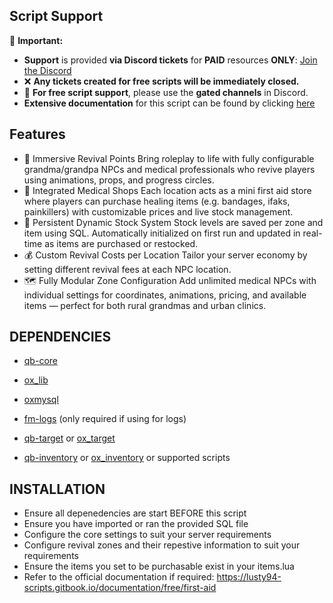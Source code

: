


## Script Support

📌 **Important:**  
- **Support** is provided **via Discord tickets** for **PAID** resources **ONLY**: [Join the Discord](https://discord.gg/BJGFrThmA8)  
- ❌ **Any tickets created for free scripts will be immediately closed.**  
- 💬 **For free script support**, please use the **gated channels** in Discord.  
- **Extensive documentation** for this script can be found by clicking [here](https://lusty94-scripts.gitbook.io/documentation/free/first-aid)


## Features

- 👵 Immersive Revival Points
Bring roleplay to life with fully configurable grandma/grandpa NPCs and medical professionals who revive players using animations, props, and progress circles.
- 💊 Integrated Medical Shops
Each location acts as a mini first aid store where players can purchase healing items (e.g. bandages, ifaks, painkillers) with customizable prices and live stock management.
- 🧾 Persistent Dynamic Stock System
Stock levels are saved per zone and item using SQL. Automatically initialized on first run and updated in real-time as items are purchased or restocked.
- 💰 Custom Revival Costs per Location
Tailor your server economy by setting different revival fees at each NPC location.
- 🗺️ Fully Modular Zone Configuration
Add unlimited medical NPCs with individual settings for coordinates, animations, pricing, and available items — perfect for both rural grandmas and urban clinics.


## DEPENDENCIES

- [qb-core](https://github.com/qbcore-framework/qb-core)
- [ox_lib](https://github.com/overextended/ox_lib/releases/)
- [oxmysql](https://github.com/overextended/oxmysql/releases/)
- [fm-logs](https://github.com/FiveMerr/fm-logs) (only required if using for logs)

- [qb-target](https://github.com/qbcore-framework/qb-target) or [ox_target](https://github.com/overextended/ox_target/releases/)
- [qb-inventory](https://github.com/qbcore-framework/qb-inventory) or [ox_inventory](https://github.com/overextended/ox_inventory/releases/) or supported scripts




## INSTALLATION

- Ensure all depenedencies are start BEFORE this script
- Ensure you have imported or ran the provided SQL file
- Configure the core settings to suit your server requirements
- Configure revival zones and their repestive information to suit your requirements
- Ensure the items you set to be purchasable exist in your items.lua
- Refer to the official documentation if required: https://lusty94-scripts.gitbook.io/documentation/free/first-aid
